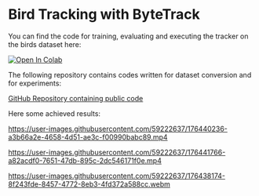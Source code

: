 # Bird Tracking with ByteTrack

You can find the code for training, evaluating and executing the tracker on the birds dataset here:

[![Open In Colab](https://colab.research.google.com/assets/colab-badge.svg)](https://colab.research.google.com/drive/1CVTH-0b_ny6q026IaSnHUzEokDSE3dsG?usp=sharing)

The following repository contains codes written for dataset conversion and for experiments:

[GitHub Repository containing public code](https://github.com/szazo/bird-tracking-bytetrack)

Here some achieved results:

https://user-images.githubusercontent.com/59222637/176440236-a3b66a2e-4658-4d51-ae3c-f00990babc89.mp4

https://user-images.githubusercontent.com/59222637/176441766-a82acdf0-7651-47db-895c-2dc546171f0e.mp4

https://user-images.githubusercontent.com/59222637/176438174-8f243fde-8457-4772-8eb3-4fd372a588cc.webm
